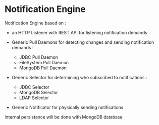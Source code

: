 # Notification Engine

Notification Engine based on :
+ an HTTP Listener with REST API for listening notification demands

+ Generic Pull Daemons for detecting changes and sending notification demands :
  + JDBC Pull Daemon
  + FileSystem Pull Daemon
  + MongoDB Pull Daemon

+ Generic Selector for determining who subscribed to notifications :
  + JDBC Selector
  + MongoDB Selector
  + LDAP Selector

+ Generic Notificator for physically sending notifications

Internal persistance will be done with MongoDB database